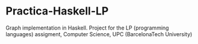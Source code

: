 # Practica-Haskell-LP

Graph implementation in Haskell. Project for the LP (programming languages) assigment, Computer Science, UPC (BarcelonaTech University)
